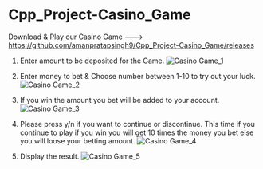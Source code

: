 # Cpp_Project-Casino_Game

Download & Play our Casino Game ---> https://github.com/amanpratapsingh9/Cpp_Project-Casino_Game/releases 

1) Enter amount to be deposited for the Game.
![Casino Game_1](https://user-images.githubusercontent.com/72128002/128637539-03c2345d-c4e5-403d-9e6b-c19388aae4c5.jpg)

2) Enter money to bet & Choose number between 1-10 to try out your luck. 
![Casino Game_2](https://user-images.githubusercontent.com/72128002/128637542-649e8fe1-003c-4ee4-a62b-5c24e36bf399.jpg)

3) If you win the amount you bet will be added to your account.
![Casino Game_3](https://user-images.githubusercontent.com/72128002/128637545-3a916406-03f2-41e9-b0b7-34f3f37a5183.jpg)

4) Please press y/n if you want to continue or discontinue. This time if you continue to play if you win you will get 10 times the money you bet else you will loose your betting amount. 
![Casino Game_4](https://user-images.githubusercontent.com/72128002/128637548-131e453a-39e9-4a62-81ef-5b391e93c683.jpg)

5) Display the result.
![Casino Game_5](https://user-images.githubusercontent.com/72128002/128637551-6aa2118b-5d46-437a-b9d2-32d44267a6ad.jpg)
